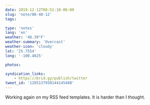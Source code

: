 ```yaml
---
date: 2019-12-12T08:51:10-06:00
slug: 'note/08-48-12'
tags:

type: 'notes'
lang: 'en'
weather: '48.39°F'
weather-summary: 'Overcast'
weather-icon: 'cloudy'
lat: '25.7554'
long: '-100.4025'

photos:

syndication_links:
    - https://brid.gy/publish/twitter
tweet_id: '1205137930144145408'
---
```

Working again on my RSS feed templates. It is harder than I thought.